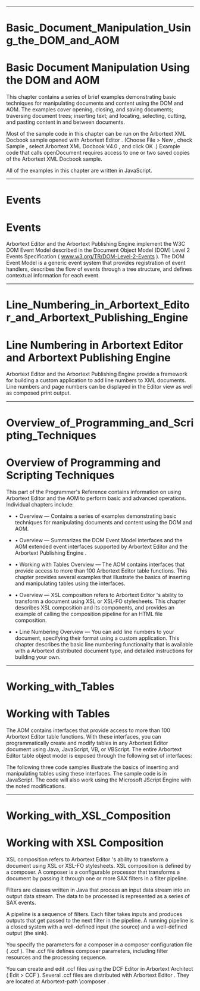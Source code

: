 

---

# Basic_Document_Manipulation_Using_the_DOM_and_AOM

# Basic Document Manipulation Using the DOM and AOM

This chapter contains a series of brief examples demonstrating basic techniques for manipulating documents and content using the DOM and AOM. The examples cover opening, closing, and saving documents; traversing document trees; inserting text; and locating, selecting, cutting, and pasting content in and between documents.

Most of the sample code in this chapter can be run on the Arbortext XML Docbook sample opened with Arbortext Editor . (Choose File > New , check Sample , select Arbortext XML Docbook V4.0 , and click OK .) Example code that calls openDocument requires access to one or two saved copies of the Arbortext XML Docbook sample.

All of the examples in this chapter are written in JavaScript.



---

# Events

# Events

Arbortext Editor and the Arbortext Publishing Engine implement the W3C DOM Event Model described in the Document Object Model (DOM) Level 2 Events Specification ( www.w3.org/TR/DOM-Level-2-Events ). The DOM Event Model is a generic event system that provides registration of event handlers, describes the flow of events through a tree structure, and defines contextual information for each event.



---

# Line_Numbering_in_Arbortext_Editor_and_Arbortext_Publishing_Engine

# Line Numbering in Arbortext Editor and Arbortext Publishing Engine

Arbortext Editor and the Arbortext Publishing Engine provide a framework for building a custom application to add line numbers to XML documents. Line numbers and page numbers can be displayed in the Editor view as well as composed print output.



---

# Overview_of_Programming_and_Scripting_Techniques

# Overview of Programming and Scripting Techniques

This part of the Programmer's Reference contains information on using Arbortext Editor and the AOM to perform basic and advanced operations. Individual chapters include:

- • Overview — Contains a series of examples demonstrating basic techniques for manipulating documents and content using the DOM and AOM.

- • Overview — Summarizes the DOM Event Model interfaces and the AOM extended event interfaces supported by Arbortext Editor and the Arbortext Publishing Engine .

- • Working with Tables Overview — The AOM contains interfaces that provide access to more than 100 Arbortext Editor table functions. This chapter provides several examples that illustrate the basics of inserting and manipulating tables using the interfaces.

- • Overview — XSL composition refers to Arbortext Editor 's ability to transform a document using XSL or XSL-FO stylesheets. This chapter describes XSL composition and its components, and provides an example of calling the composition pipeline for an HTML file composition.

- • Line Numbering Overview — You can add line numbers to your document, specifying their format using a custom application. This chapter describes the basic line numbering functionality that is available with a Arbortext distributed document type, and detailed instructions for building your own.



---

# Working_with_Tables

# Working with Tables

The AOM contains interfaces that provide access to more than 100 Arbortext Editor table functions. With these interfaces, you can programmatically create and modify tables in any Arbortext Editor document using Java, JavaScript, VB, or VBScript. The entire Arbortext Editor table object model is exposed through the following set of interfaces:

The following three code samples illustrate the basics of inserting and manipulating tables using these interfaces. The sample code is in JavaScript. The code will also work using the Microsoft JScript Engine with the noted modifications.



---

# Working_with_XSL_Composition

# Working with XSL Composition

XSL composition refers to Arbortext Editor 's ability to transform a document using XSL or XSL-FO stylesheets. XSL composition is defined by a composer. A composer is a configurable processor that transforms a document by passing it through one or more SAX filters in a filter pipeline.

Filters are classes written in Java that process an input data stream into an output data stream. The data to be processed is represented as a series of SAX events.

A pipeline is a sequence of filters. Each filter takes inputs and produces outputs that get passed to the next filter in the pipeline. A running pipeline is a closed system with a well-defined input (the source) and a well-defined output (the sink).

You specify the parameters for a composer in a composer configuration file ( .ccf ). The .ccf file defines composer parameters, including filter resources and the processing sequence.

You can create and edit .ccf files using the DCF Editor in Arbortext Architect ( Edit > CCF ). Several .ccf files are distributed with Arbortext Editor . They are located at Arbortext-path \composer .